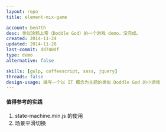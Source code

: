```yaml
---
layout: repo
title: element-mix-game

account: ben7th
desc: 类似涂鸦上帝（Doddle God）的一个游戏 demo，没完成。
created: 2014-11-24
updated: 2014-11-28
last-commit: dd740df
type: demo
alternative: false

skills: [gulp, coffeescript, sass, jquery]
threads: false
design-usage: 编写一个以 IT 概念为主题的类似 Doddle God 的小游戏
---
```


#### 值得参考的实践

1. state-machine.min.js 的使用
2. 场景平滑切换